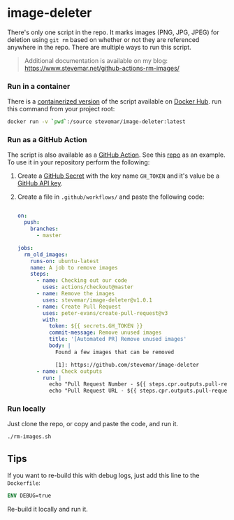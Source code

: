 # image-deleter

There's only one script in the repo. It marks images (PNG, JPG, JPEG) for deletion using `git rm` based on whether or not they are referenced anywhere in the repo. There are multiple ways to run this script.

> Additional documentation is available on my blog: <https://www.stevemar.net/github-actions-rm-images/>

### Run in a container

There is a [containerized version](Dockerfile) of the script available on [Docker Hub](https://hub.docker.com/r/stevemar/image-deleter). run this command from your project root:

```bash
docker run -v `pwd`:/source stevemar/image-deleter:latest
```

### Run as a GitHub Action

The script is also available as a [GitHub Action](action.yml). See this [repo](https://github.com/stevemar/testing-images) as an example. To use it in your repository perform the following:

1. Create a [GitHub Secret](https://developer.github.com/v3/actions/secrets/) with the key name `GH_TOKEN` and it's value be a [GitHub API key](https://github.com/settings/tokens).

2. Create a file in `.github/workflows/` and paste the following code:

   ```yaml

   on:
     push:
       branches:    
         - master

   jobs:
     rm_old_images:
       runs-on: ubuntu-latest
       name: A job to remove images
       steps:
         - name: Checking out our code
           uses: actions/checkout@master
         - name: Remove the images
           uses: stevemar/image-deleter@v1.0.1
         - name: Create Pull Request
           uses: peter-evans/create-pull-request@v3
           with:
             token: ${{ secrets.GH_TOKEN }}
             commit-message: Remove unused images
             title: '[Automated PR] Remove unused images'
             body: |
               Found a few images that can be removed

               [1]: https://github.com/stevemar/image-deleter
         - name: Check outputs
           run: |
             echo "Pull Request Number - ${{ steps.cpr.outputs.pull-request-number }}"
             echo "Pull Request URL - ${{ steps.cpr.outputs.pull-request-url }}"
     ```

### Run locally

Just clone the repo, or copy and paste the code, and run it.

```bash
./rm-images.sh
```

## Tips

If you want to re-build this with debug logs, just add this line to the `Dockerfile`:

```Dockerfile
ENV DEBUG=true
```

Re-build it locally and run it.
